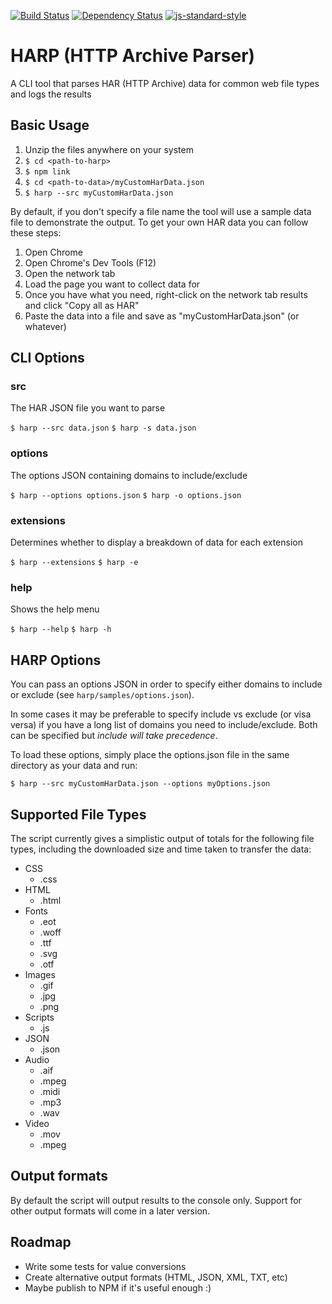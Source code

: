 [![Build Status](https://travis-ci.org/chris-goodchild/harp.svg)](https://travis-ci.org/chris-goodchild/harp)
[![Dependency Status](https://david-dm.org/chris-goodchild/harp.svg)](https://david-dm.org/chris-goodchild/harp)
[![js-standard-style](https://img.shields.io/badge/code%20style-standard-brightgreen.svg)](http://standardjs.com/)

# HARP (HTTP Archive Parser)

A CLI tool that parses HAR (HTTP Archive) data for common web file types and logs the results


## Basic Usage

1. Unzip the files anywhere on your system
2. `$ cd <path-to-harp>`
3. `$ npm link`
4. `$ cd <path-to-data>/myCustomHarData.json`
5. `$ harp --src myCustomHarData.json`

By default, if you don't specify a file name the tool will use a sample data file to demonstrate the output. To get 
your own HAR data you can follow these steps:

1. Open Chrome
2. Open Chrome's Dev Tools (F12)
3. Open the network tab
4. Load the page you want to collect data for
5. Once you have what you need, right-click on the network tab results and click "Copy all as HAR"
6. Paste the data into a file and save as "myCustomHarData.json" (or whatever)


## CLI Options

### src

The HAR JSON file you want to parse

`$ harp --src data.json`
`$ harp -s data.json`

### options

The options JSON containing domains to include/exclude

`$ harp --options options.json`
`$ harp -o options.json`

### extensions

Determines whether to display a breakdown of data for each extension

`$ harp --extensions`
`$ harp -e`

### help

Shows the help menu

`$ harp --help`
`$ harp -h`


## HARP Options

You can pass an options JSON in order to specify either domains to include or exclude (see `harp/samples/options.json`).

In some cases it may be preferable to specify include vs exclude (or visa versa) if you have a long list of domains
you need to include/exclude. Both can be specified but *include will take precedence*.

To load these options, simply place the options.json file in the same directory as your data and run:

`$ harp --src myCustomHarData.json --options myOptions.json`


## Supported File Types

The script currently gives a simplistic output of totals for the following file types, including the downloaded size and 
time taken to transfer the data:

- CSS
  - .css
- HTML
  - .html
- Fonts
  - .eot
  - .woff
  - .ttf
  - .svg
  - .otf
- Images
  - .gif
  - .jpg
  - .png
- Scripts
  - .js
- JSON
  - .json
- Audio
  - .aif
  - .mpeg
  - .midi
  - .mp3
  - .wav
- Video
  - .mov
  - .mpeg


## Output formats

By default the script will output results to the console only. Support for other output formats will come in a later 
version.


## Roadmap

- Write some tests for value conversions
- Create alternative output formats (HTML, JSON, XML, TXT, etc)
- Maybe publish to NPM if it's useful enough :)


